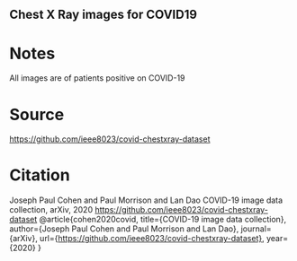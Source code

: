 ## Chest X Ray images for COVID19

# Notes
All images are of patients positive on COVID-19


# Source
https://github.com/ieee8023/covid-chestxray-dataset

# Citation
Joseph Paul Cohen and Paul Morrison and Lan Dao
COVID-19 image data collection, arXiv, 2020
https://github.com/ieee8023/covid-chestxray-dataset
@article{cohen2020covid,
  title={COVID-19 image data collection},
  author={Joseph Paul Cohen and Paul Morrison and Lan Dao},
  journal={arXiv},
  url={https://github.com/ieee8023/covid-chestxray-dataset},
  year={2020}
}

